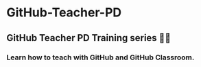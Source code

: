 # GitHub-Teacher-PD
## GitHub Teacher PD Training series 👩‍🏫
### Learn how to teach with GitHub and GitHub Classroom.
